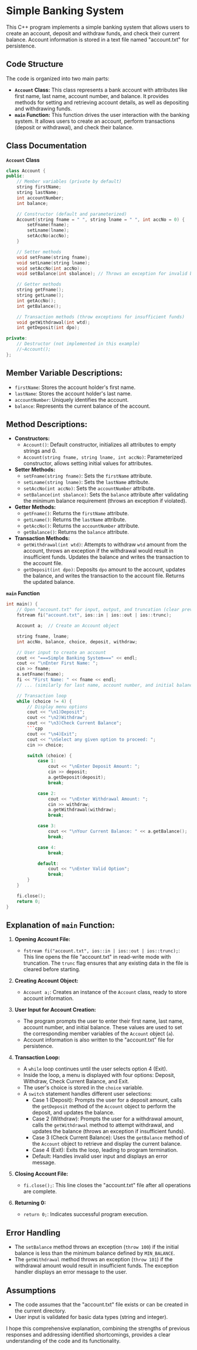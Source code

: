 
# Simple Banking System

This C++ program implements a simple banking system that allows users to create an account, deposit and withdraw funds, and check their current balance. Account information is stored in a text file named "account.txt" for persistence.

## Code Structure

The code is organized into two main parts:

- **`Account` Class:** This class represents a bank account with attributes like first name, last name, account number, and balance. It provides methods for setting and retrieving account details, as well as depositing and withdrawing funds.
- **`main` Function:** This function drives the user interaction with the banking system. It allows users to create an account, perform transactions (deposit or withdrawal), and check their balance.

## Class Documentation

**`Account` Class**

```cpp
class Account {
public:
    // Member variables (private by default)
    string firstName;
    string lastName;
    int accountNumber;
    int balance;

    // Constructor (default and parameterized)
    Account(string fname = " ", string lname = " ", int accNo = 0) {
        setFname(fname);
        setLname(lname);
        setAccNo(accNo);
    }

    // Setter methods
    void setFname(string fname);
    void setLname(string lname);
    void setAccNo(int accNo);
    void setBalance(int sbalance); // Throws an exception for invalid balance

    // Getter methods
    string getFname();
    string getLname();
    int getAccNo();
    int getBalance();

    // Transaction methods (throw exceptions for insufficient funds)
    void getWithdrawal(int wtd);
    int getDeposit(int dpo);

private:
    // Destructor (not implemented in this example)
    //~Account();
};
```

## Member Variable Descriptions:

- `firstName`: Stores the account holder's first name.
- `lastName`: Stores the account holder's last name.
- `accountNumber`: Uniquely identifies the account.
- `balance`: Represents the current balance of the account.

## Method Descriptions:

- **Constructors:**
    - `Account()`: Default constructor, initializes all attributes to empty strings and 0.
    - `Account(string fname, string lname, int accNo)`: Parameterized constructor, allows setting initial values for attributes.
- **Setter Methods:**
    - `setFname(string fname)`: Sets the `firstName` attribute.
    - `setLname(string lname)`: Sets the `lastName` attribute.
    - `setAccNo(int accNo)`: Sets the `accountNumber` attribute.
    - `setBalance(int sbalance)`: Sets the `balance` attribute after validating the minimum balance requirement (throws an exception if violated).
- **Getter Methods:**
    - `getFname()`: Returns the `firstName` attribute.
    - `getLname()`: Returns the `lastName` attribute.
    - `getAccNo()`: Returns the `accountNumber` attribute.
    - `getBalance()`: Returns the `balance` attribute.
- **Transaction Methods:**
    - `getWithdrawal(int wtd)`: Attempts to withdraw `wtd` amount from the account, throws an exception if the withdrawal would result in insufficient funds. Updates the balance and writes the transaction to the account file.
    - `getDeposit(int dpo)`: Deposits `dpo` amount to the account, updates the balance, and writes the transaction to the account file. Returns the updated balance.

**`main` Function**

```cpp
int main() {
    // Open "account.txt" for input, output, and truncation (clear previous data)
    fstream fi("account.txt", ios::in | ios::out | ios::trunc);

    Account a;  // Create an Account object

    string fname, lname;
    int accNo, balance, choice, deposit, withdraw;

    // User input to create an account
    cout << "===Simple Banking System===" << endl;
    cout << "\nEnter First Name: ";
    cin >> fname;
    a.setFname(fname);
    fi << "First Name: " << fname << endl;
    // ... (similarly for last name, account number, and initial balance)

    // Transaction loop
    while (choice != 4) {
        // Display menu options
        cout << "\n1)Deposit";
        cout << "\n2)Withdraw";
        cout << "\n3)Check Current Balance";
        ```cpp
        cout << "\n4)Exit";
        cout << "\nSelect any given option to proceed: ";
        cin >> choice;

        switch (choice) {
            case 1:
                cout << "\nEnter Deposit Amount: ";
                cin >> deposit;
                a.getDeposit(deposit);
                break;

            case 2:
                cout << "\nEnter Withdrawal Amount: ";
                cin >> withdraw;
                a.getWithdrawal(withdraw);
                break;

            case 3:
                cout << "\nYour Current Balance: " << a.getBalance();
                break;

            case 4:
                break;

            default:
                cout << "\nEnter Valid Option";
                break;
        }
    }

    fi.close();
    return 0;
}
```

## Explanation of `main` Function:

1. **Opening Account File:**
   - `fstream fi("account.txt", ios::in | ios::out | ios::trunc);`: This line opens the file "account.txt" in read-write mode with truncation. The `trunc` flag ensures that any existing data in the file is cleared before starting.

2. **Creating Account Object:**
   - `Account a;`: Creates an instance of the `Account` class, ready to store account information.

3. **User Input for Account Creation:**
   - The program prompts the user to enter their first name, last name, account number, and initial balance. These values are used to set the corresponding member variables of the `Account` object (`a`).
   - Account information is also written to the "account.txt" file for persistence.

4. **Transaction Loop:**
   - A `while` loop continues until the user selects option 4 (Exit).
   - Inside the loop, a menu is displayed with four options: Deposit, Withdraw, Check Current Balance, and Exit.
   - The user's choice is stored in the `choice` variable.
   - A `switch` statement handles different user selections:
     - Case 1 (Deposit): Prompts the user for a deposit amount, calls the `getDeposit` method of the `Account` object to perform the deposit, and updates the balance.
     - Case 2 (Withdraw): Prompts the user for a withdrawal amount, calls the `getWithdrawal` method to attempt withdrawal, and updates the balance (throws an exception if insufficient funds).
     - Case 3 (Check Current Balance): Uses the `getBalance` method of the `Account` object to retrieve and display the current balance.
     - Case 4 (Exit): Exits the loop, leading to program termination.
     - Default: Handles invalid user input and displays an error message.

5. **Closing Account File:**
   - `fi.close();`: This line closes the "account.txt" file after all operations are complete.

6. **Returning 0:**
   - `return 0;`: Indicates successful program execution.
## Error Handling

- The `setBalance` method throws an exception (`throw 100`) if the initial balance is less than the minimum balance defined by `MIN_BALANCE`.
- The `getWithdrawal` method throws an exception (`throw 101`) if the withdrawal amount would result in insufficient funds. The exception handler displays an error message to the user.

## Assumptions

- The code assumes that the "account.txt" file exists or can be created in the current directory.
- User input is validated for basic data types (string and integer).

I hope this comprehensive explanation, combining the strengths of previous responses and addressing identified shortcomings, provides a clear understanding of the code and its functionality.
